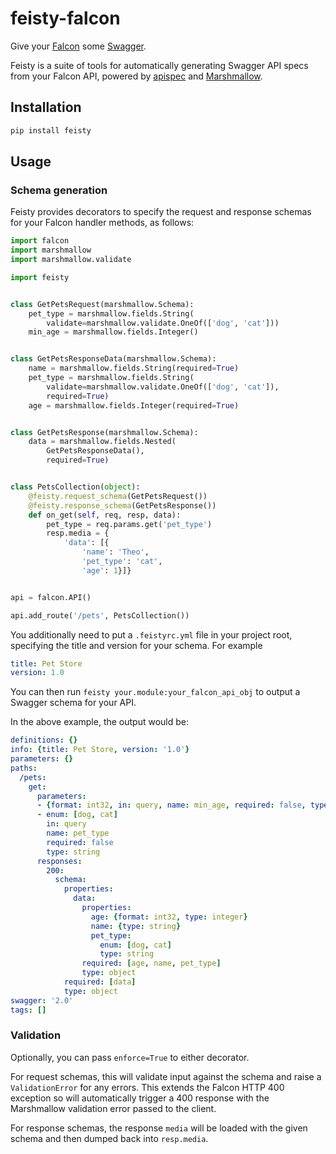 # feisty-falcon

Give your [Falcon](https://falcon-framework.org) some [Swagger](https://www.swagger.io).

Feisty is a suite of tools for automatically generating Swagger API specs
from your Falcon API, powered by [apispec](https://github.com/marshmallow-code/apispec)
and [Marshmallow](https://github.com/marshmallow-code/marshmallow).

## Installation

```bash
pip install feisty
```

## Usage

### Schema generation

Feisty provides decorators to specify the request and response schemas for
your Falcon handler methods, as follows:

```python
import falcon
import marshmallow
import marshmallow.validate

import feisty


class GetPetsRequest(marshmallow.Schema):
    pet_type = marshmallow.fields.String(
        validate=marshmallow.validate.OneOf(['dog', 'cat']))
    min_age = marshmallow.fields.Integer()


class GetPetsResponseData(marshmallow.Schema):
    name = marshmallow.fields.String(required=True)
    pet_type = marshmallow.fields.String(
        validate=marshmallow.validate.OneOf(['dog', 'cat']),
        required=True)
    age = marshmallow.fields.Integer(required=True)


class GetPetsResponse(marshmallow.Schema):
    data = marshmallow.fields.Nested(
        GetPetsResponseData(),
        required=True)


class PetsCollection(object):
    @feisty.request_schema(GetPetsRequest())
    @feisty.response_schema(GetPetsResponse())
    def on_get(self, req, resp, data):
        pet_type = req.params.get('pet_type')
        resp.media = {
            'data': [{
                'name': 'Theo',
                'pet_type': 'cat',
                'age': 1}]}


api = falcon.API()

api.add_route('/pets', PetsCollection())
```

You additionally need to put a `.feistyrc.yml` file in your project root,
specifying the title and version for your schema.  For example

```yaml
title: Pet Store
version: 1.0
```

You can then run `feisty your.module:your_falcon_api_obj` to output a Swagger
schema for your API.

In the above example, the output would be:

```yaml
definitions: {}
info: {title: Pet Store, version: '1.0'}
parameters: {}
paths:
  /pets:
    get:
      parameters:
      - {format: int32, in: query, name: min_age, required: false, type: integer}
      - enum: [dog, cat]
        in: query
        name: pet_type
        required: false
        type: string
      responses:
        200:
          schema:
            properties:
              data:
                properties:
                  age: {format: int32, type: integer}
                  name: {type: string}
                  pet_type:
                    enum: [dog, cat]
                    type: string
                required: [age, name, pet_type]
                type: object
            required: [data]
            type: object
swagger: '2.0'
tags: []
```

### Validation

Optionally, you can pass `enforce=True` to either decorator.

For request schemas, this will validate input against the schema and raise a
`ValidationError` for any errors.  This extends the Falcon HTTP 400 exception
so will automatically trigger a 400 response with the Marshmallow validation
error passed to the client.

For response schemas, the response `media` will be loaded with the given schema
and then dumped back into `resp.media`.